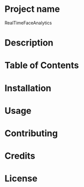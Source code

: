 # Project name

RealTimeFaceAnalytics

# Description



# Table of Contents
# Installation
# Usage
# Contributing
# Credits
# License

